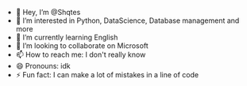 - 👋 Hey, I’m @Shqtes
- 👀 I’m interested in Python, DataScience, Database management and more
- 🌱 I’m currently learning English
- 💞️ I’m looking to collaborate on Microsoft
- 📫 How to reach me: I don't really know
- 😄 Pronouns: idk
- ⚡ Fun fact: I can make a lot of mistakes in a line of code
